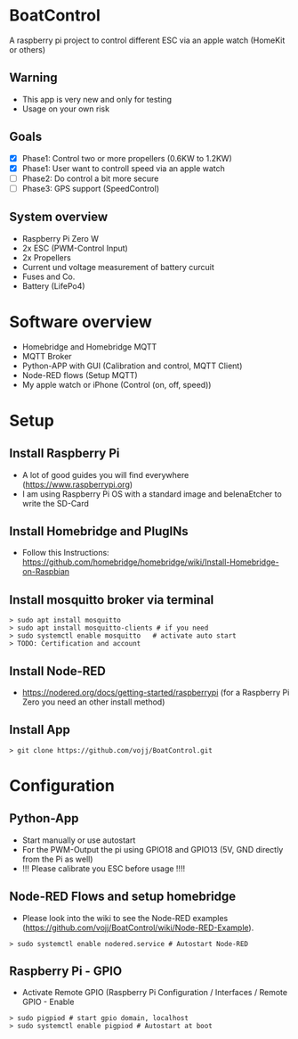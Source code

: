 # BoatControl
A raspberry pi project to control different ESC via an apple watch (HomeKit or others)

## Warning
* This app is very new and only for testing
* Usage on your own risk

## Goals
- [x] Phase1: Control two or more propellers (0.6KW to 1.2KW)
- [x] Phase1: User want to controll speed via an apple watch
- [ ] Phase2: Do control a bit more secure
- [ ] Phase3: GPS support (SpeedControl)

## System overview
* Raspberry Pi Zero W
* 2x ESC (PWM-Control Input)
* 2x Propellers
* Current und voltage measurement of battery curcuit
* Fuses and Co.
* Battery (LifePo4)

# Software overview
* Homebridge and Homebridge MQTT
* MQTT Broker
* Python-APP with GUI (Calibration and control, MQTT Client)
* Node-RED flows (Setup MQTT)
* My apple watch or iPhone (Control (on, off, speed))

# Setup
## Install Raspberry Pi
* A lot of good guides you will find everywhere (https://www.raspberrypi.org)
* I am using Raspberry Pi OS with a standard image and belenaEtcher to write the SD-Card

## Install Homebridge and PlugINs
* Follow this Instructions: https://github.com/homebridge/homebridge/wiki/Install-Homebridge-on-Raspbian

## Install mosquitto broker via terminal
```
> sudo apt install mosquitto
> sudo apt install mosquitto-clients # if you need
> sudo systemctl enable mosquitto   # activate auto start
> TODO: Certification and account
```

## Install Node-RED
* https://nodered.org/docs/getting-started/raspberrypi (for a Raspberry Pi Zero you need an other install method)

## Install App
```
> git clone https://github.com/vojj/BoatControl.git
```

# Configuration
## Python-App
* Start manually or use autostart
* For the PWM-Output the pi using GPIO18 and GPIO13 (5V, GND directly from the Pi as well)
* !!! Please calibrate you ESC before usage !!!!

## Node-RED Flows and setup homebridge
* Please look into the wiki to see the Node-RED examples (https://github.com/vojj/BoatControl/wiki/Node-RED-Example).
```
> sudo systemctl enable nodered.service # Autostart Node-RED
```

## Raspberry Pi - GPIO
* Activate Remote GPIO (Raspberry Pi Configuration / Interfaces / Remote GPIO - Enable
```
> sudo pigpiod # start gpio domain, localhost
> sudo systemctl enable pigpiod # Autostart at boot
```
